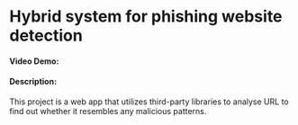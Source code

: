 # Hybrid system for phishing website detection
#### Video Demo:  <URL HERE>
#### Description:
This project is a web app that utilizes third-party libraries to analyse URL to find out whether it resembles any malicious patterns. 